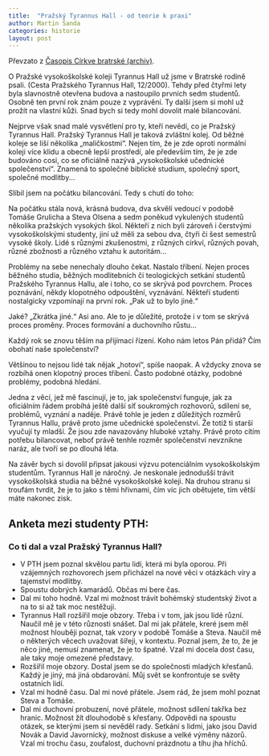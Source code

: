 ```yaml
---
title:  "Pražský Tyrannus Hall - od teorie k praxi"
author: Martin Šanda
categories: historie
layout: post
---
```


Převzato z [Časopis Církve bratrské (archiv)](http://www.i-brana.cz/rodina/cislo.php?0406_pth).

<p class="lead">
O Pražské vysokoškolské koleji Tyrannus Hall už jsme v Bratrské rodině psali. (Cesta Pražského Tyrannus Hall, 12/2000). 
Tehdy před čtyřmi lety byla slavnostně otevřena budova a nastoupilo prvních sedm studentů. Osobně ten první rok znám 
pouze z vyprávění. Ty další jsem si mohl už prožít na vlastní kůži. Snad bych si tedy mohl dovolit malé bilancování. 
</p>

Nejprve však snad malé vysvětlení pro ty, kteří nevědí, co je Pražský Tyrannus Hall. 
Pražský Tyrannus Hall je taková zvláštní kolej. Od běžné koleje se liší několika „maličkostmi“. 
Nejen tím, že je zde oproti normální koleji více klidu a obecně lepší prostředí, ale především tím, 
že je zde budováno cosi, co se oficiálně nazývá „vysokoškolské učednické společenství“. 
Znamená to společné biblické studium, společný sport, společné modlitby...
     
Slíbil jsem na počátku bilancování. Tedy s chutí do toho:
     
Na počátku stála nová, krásná budova, dva skvělí vedoucí v podobě Tomáše Grulicha a Steva Olsena a sedm poněkud 
vykulených studentů několika pražských vysokých škol. Někteří z nich byli zároveň i čerstvými vysokoškolskými studenty, 
jiní už měli za sebou dva, čtyři či šest semestrů vysoké školy. Lidé s různými zkušenostmi, z různých církví, 
různých povah, různé zbožnosti a různého vztahu k autoritám...
     
Problémy na sebe nenechaly dlouho čekat. Nastalo tříbení. Nejen proces běž­ného studia, běžných modlitebních 
či teologických setkání studentů Pražského Tyrannus Hallu, ale i toho, co se skrývá pod povrchem. 
Proces poznávání, někdy klopotného odpouštění, vyznávání. Někteří studenti nostalgicky 
vzpomínají na první rok. „Pak už to bylo jiné.“

Jaké? „Zkrátka jiné.“ Asi ano. Ale to je důležité, protože i v tom se skrývá proces proměny. 
Proces formování a duchovního růstu...

Každý rok se znovu těším na přijímací řízení. Koho nám letos Pán přidá? Čím obohatí naše společenství?

Většinou to nejsou lidé tak nějak „hotoví“, spíše naopak. A vždycky znova se rozbíhá onen klopotný proces tříbení. 
Často podobné otázky, podobné problémy, podobná hledání.

Jedna z věcí, jež mě fascinují, je to, jak společenství funguje, jak za oficiálním řádem probíhá ještě další síť 
soukromých rozhovorů, sdílení se, problémů, vyznání a naděje. Právě tohle je jeden z důležitých rozměrů Tyrannus 
Hallu, právě proto jsme učednické společenství. Že totiž ti starší vyučují ty mladší. Že jsou zde navazovány hluboké 
vztahy. Právě proto cítím potřebu bilancovat, neboť právě tenhle rozměr společenství nevznikne naráz, ale tvoří se 
po dlouhá léta.

Na závěr bych si dovolil připsat jakousi výzvu potenciálním vysokoškolským studentům. Tyrannus Hall je náročný. 
Je neskonale jednodušší trávit vysokoškolská studia na běžné vysokoškolské koleji. Na druhou stranu si troufám tvrdit, 
že je to jako s těmi hřivnami, čím víc jich obětujete, tím větší máte nakonec zisk.
 
## Anketa mezi studenty PTH: 
 
### Co ti dal a vzal Pražský Tyrannus Hall?

* V PTH jsem poznal skvělou partu lidí, která mi byla oporou. Při vzájemných rozhovorech jsem přicházel na 
nové věci v otázkách víry a tajemství modlitby.
* Spoustu dobrých kamarádů. Občas mi bere čas.
* Dal mi toho hodně. Vzal mi možnost trávit bohémský studentský život a na to si až tak moc nestěžuji.
* Tyrannus Hall rozšířil moje obzory. Třeba i v tom, jak jsou lidé různí. Naučil mě je v této různosti snášet. Dal mi jak přátele, kreré jsem měl možnost hlouběji poznat, tak vzory v podobě Tomáše a Steva. Naučil mě o některých věcech uvažovat šířeji, v kontextu. Poznal jsem, že to, že je něco jiné, nemusí znamenat, že je to špatné. Vzal mi docela dost času, ale taky moje omezené představy.
* Rozšířil moje obzory. Dostal jsem se do společnosti mladých křesťanů. Každý je jiný, má jiná obdarování. Můj svět se konfrontuje se světy ostatních lidí.
* Vzal mi hodně času. Dal mi nové přátele. Jsem rád, že jsem mohl poznat Steva a Tomáše.
* Dal mi duchovní probuzení, nové přá­tele, možnost sdílení takřka bez hranic. Možnost žít dlouhodobě s křesťany. Od­povědi na spoustu otázek, se kterými jsem si nevěděl rady. Setkání s lidmi, jako jsou David Novák a David Javornický, možnost diskuse a velké výměny názorů. Vzal mi trochu času, zoufalost, duchovní prázd­notu a tíhu jha hříchů.
 